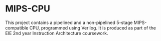 # MIPS-CPU

This project contains a pipelined and a non-pipelined 5-stage MIPS-compatible CPU, programmed using Verilog. It is produced as part of the EIE 2nd year Instruction Architecture coursework.
